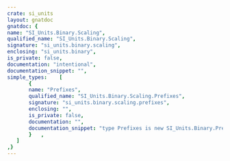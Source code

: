 ```yaml
---
crate: si_units
layout: gnatdoc
gnatdoc: {
name: "SI_Units.Binary.Scaling",
qualified_name: "SI_Units.Binary.Scaling",
signature: "si_units.binary.scaling",
enclosing: "si_units.binary",
is_private: false,
documentation: "intentional",
documentation_snippet: "",
simple_types:    [
       {
       name: "Prefixes",
       qualified_name: "SI_Units.Binary.Scaling.Prefixes",
       signature: "si_units.binary.scaling.prefixes",
       enclosing: "",
       is_private: false,
       documentation: "",
       documentation_snippet: "type Prefixes is new SI_Units.Binary.Prefixes with\n  Size => Integer'Size;",
       }   ,
   ]
,}
---
```

